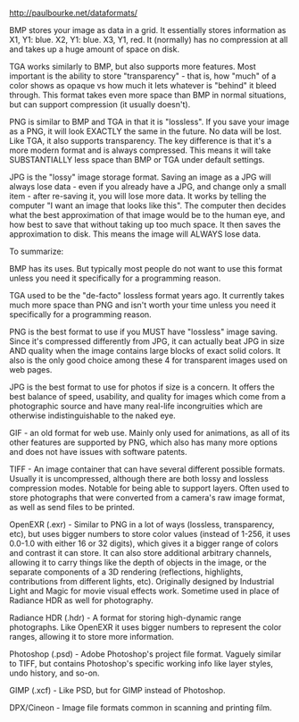 http://paulbourke.net/dataformats/

BMP stores your image as data in a grid. It essentially stores information as X1, Y1: blue. X2, Y1: blue. X3, Y1, red. It (normally) has no compression at all and takes up a huge amount of space on disk.

TGA works similarly to BMP, but also supports more features. Most important is the ability to store "transparency" - that is, how "much" of a color shows as opaque vs how much it lets whatever is "behind" it bleed through. This format takes even more space than BMP in normal situations, but can support compression (it usually doesn't).

PNG is similar to BMP and TGA in that it is "lossless". If you save your image as a PNG, it will look EXACTLY the same in the future. No data will be lost. Like TGA, it also supports transparency. The key difference is that it's a more modern format and is always compressed. This means it will take SUBSTANTIALLY less space than BMP or TGA under default settings.

JPG is the "lossy" image storage format. Saving an image as a JPG will always lose data - even if you already have a JPG, and change only a small item - after re-saving it, you will lose more data. It works by telling the computer "I want an image that looks like this". The computer then decides what the best approximation of that image would be to the human eye, and how best to save that without taking up too much space. It then saves the approximation to disk. This means the image will ALWAYS lose data.

To summarize:

BMP has its uses. But typically most people do not want to use this format unless you need it specifically for a programming reason.

TGA used to be the "de-facto" lossless format years ago. It currently takes much more space than PNG and isn't worth your time unless you need it specifically for a programming reason.

PNG is the best format to use if you MUST have "lossless" image saving. Since it's compressed differently from JPG, it can actually beat JPG in size AND quality when the image contains large blocks of exact solid colors. It also is the only good choice among these 4 for transparent images used on web pages.

JPG is the best format to use for photos if size is a concern. It offers the best balance of speed, usability, and quality for images which come from a photographic source and have many real-life incongruities which are otherwise indistinguishable to the naked eye.

GIF - an old format for web use. Mainly only used for animations, as all of its other features are supported by PNG, which also has many more options and does not have issues with software patents.

TIFF - An image container that can have several different possible formats. Usually it is uncompressed, although there are both lossy and lossless compression modes. Notable for being able to support layers. Often used to store photographs that were converted from a camera's raw image format, as well as send files to be printed.

OpenEXR (.exr) - Similar to PNG in a lot of ways (lossless, transparency, etc), but uses bigger numbers to store color values (instead of 1-256, it uses 0.0-1.0 with either 16 or 32 digits), which gives it a bigger range of colors and contrast it can store. It can also store additional arbitrary channels, allowing it to carry things like the depth of objects in the image, or the separate components of a 3D rendering (reflections, highlights, contributions from different lights, etc). Originally designed by Industrial Light and Magic for movie visual effects work. Sometime used in place of Radiance HDR as well for photography.

Radiance HDR (.hdr) - A format for storing high-dynamic range photographs. Like OpenEXR it uses bigger numbers to represent the color ranges, allowing it to store more information.

Photoshop (.psd) - Adobe Photoshop's project file format. Vaguely similar to TIFF, but contains Photoshop's specific working info like layer styles, undo history, and so-on.

GIMP (.xcf) - Like PSD, but for GIMP instead of Photoshop.

DPX/Cineon - Image file formats common in scanning and printing film.
